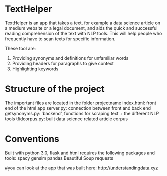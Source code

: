 # TextHelper

TextHelper is an app that takes a text, for example a data science article on a medium website or a legal document, and aids the quick and successful reading comprehension of the text with NLP tools. This will help people who frequently have to scan texts for specific information. 

These tool are:
1. Providing synonyms and definitions for unfamiliar words
2. Providing headers for paragraphs to give context
3. Highlighting keywords

# Structure of the project
The important files are located in the folder projectname
index.html: front end of the html app
server.py: connection between front and back end
getsynonyms.py: 'backend', functions for scraping text + the different NLP tools
tfidcorpus.py: built data science related article corpus

# Conventions
Built with python 3.0, flask and html
requires the following packages and tools:
spacy
gensim
pandas
Beautiful Soup
requests

#you can look at the app that was built here:
http://understandingdata.xyz




